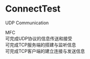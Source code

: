 # ConnectTest
UDP Communication  
  
MFC  
可完成UDP协议的信息传送和接受  
可完成TCP服务端的搭建与监听信息  
可完成TCP客户端的建立连接与发送信息  
